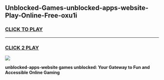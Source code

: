 
## Unblocked-Games-unblocked-apps-website-Play-Online-Free-oxu1i
<h3>
<a href="https://premium76.site?title=unblocked-apps-website&ref=26A">CLICK TO PLAY</a></h3>
<hr>

<h3>
<a href="https://premium76.site?title=unblocked-apps-website&ref=26A">CLICK 2 PLAY</a>
  
</h3>

<a href="https://premium76.site?title=unblocked-apps-website&ref=26A"><img src="https://clearcache.store/games.png"></a>


**unblocked-apps-website games unblocked: Your Gateway to Fun and Accessible Online Gaming**
